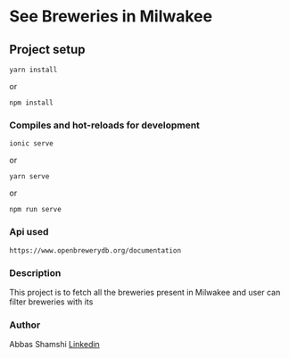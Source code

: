 # See Breweries in Milwakee

## Project setup

```
yarn install
```

or

```
npm install
```

### Compiles and hot-reloads for development

```
ionic serve
```

or

```
yarn serve
```

or

```
npm run serve
```

### Api used

```
https://www.openbrewerydb.org/documentation
```

### Description

This project is to fetch all the breweries present in Milwakee and user can filter breweries with its

### Author

Abbas Shamshi [Linkedin](https://www.linkedin.com/in/abbas-shamshi/)
